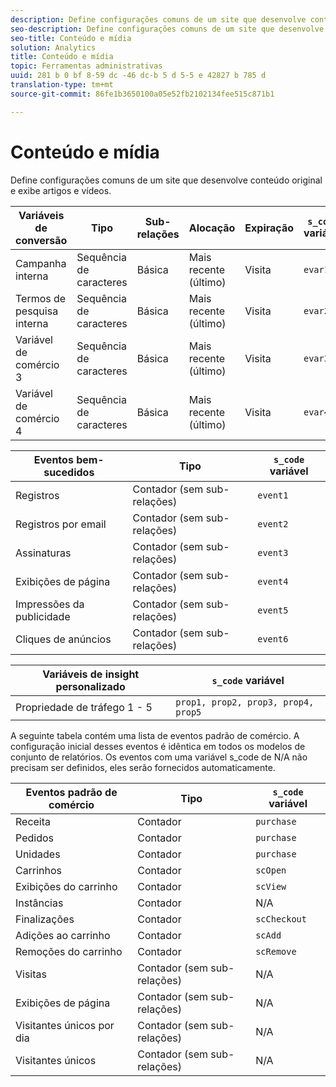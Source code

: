 ```yaml
---
description: Define configurações comuns de um site que desenvolve conteúdo original e exibe artigos e vídeos.
seo-description: Define configurações comuns de um site que desenvolve conteúdo original e exibe artigos e vídeos.
seo-title: Conteúdo e mídia
solution: Analytics
title: Conteúdo e mídia
topic: Ferramentas administrativas
uuid: 281 b 0 bf 8-59 dc -46 dc-b 5 d 5-5 e 42827 b 785 d
translation-type: tm+mt
source-git-commit: 86fe1b3650100a05e52fb2102134fee515c871b1

---
```



# Conteúdo e mídia

Define configurações comuns de um site que desenvolve conteúdo original e exibe artigos e vídeos.

| Variáveis de conversão | Tipo | Sub-relações | Alocação | Expiração | `s_code` variável |
|---|---|---|---|---|---|
| Campanha interna | Sequência de caracteres | Básica | Mais recente (último) | Visita | `evar1` |
| Termos de pesquisa interna | Sequência de caracteres | Básica | Mais recente (último) | Visita | `evar2` |
| Variável de comércio 3 | Sequência de caracteres | Básica | Mais recente (último) | Visita | `evar3` |
| Variável de comércio 4 | Sequência de caracteres | Básica | Mais recente (último) | Visita | `evar4` |

| Eventos bem-sucedidos | Tipo | `s_code` variável |
|---|---|---|
| Registros | Contador (sem sub-relações) | `event1` |
| Registros por email | Contador (sem sub-relações) | `event2` |
| Assinaturas | Contador (sem sub-relações) | `event3` |
| Exibições de página | Contador (sem sub-relações) | `event4` |
| Impressões da publicidade | Contador (sem sub-relações) | `event5` |
| Cliques de anúncios | Contador (sem sub-relações) | `event6` |

| Variáveis de insight personalizado | `s_code` variável |
|---|---|
| Propriedade de tráfego 1 - 5 | `prop1, prop2, prop3, prop4, prop5` |

A seguinte tabela contém uma lista de eventos padrão de comércio. A configuração inicial desses eventos é idêntica em todos os modelos de conjunto de relatórios. Os eventos com uma variável s_code de N/A não precisam ser definidos, eles serão fornecidos automaticamente.

| Eventos padrão de comércio | Tipo | `s_code` variável |
|---|---|---|
| Receita | Contador | `purchase` |
| Pedidos | Contador | `purchase` |
| Unidades | Contador | `purchase` |
| Carrinhos | Contador | `scOpen` |
| Exibições do carrinho | Contador | `scView` |
| Instâncias | Contador | N/A |
| Finalizações | Contador | `scCheckout` |
| Adições ao carrinho | Contador | `scAdd` |
| Remoções do carrinho | Contador | `scRemove` |
| Visitas | Contador (sem sub-relações) | N/A |
| Exibições de página | Contador (sem sub-relações) | N/A |
| Visitantes únicos por dia | Contador (sem sub-relações) | N/A |
| Visitantes únicos | Contador (sem sub-relações) | N/A |

